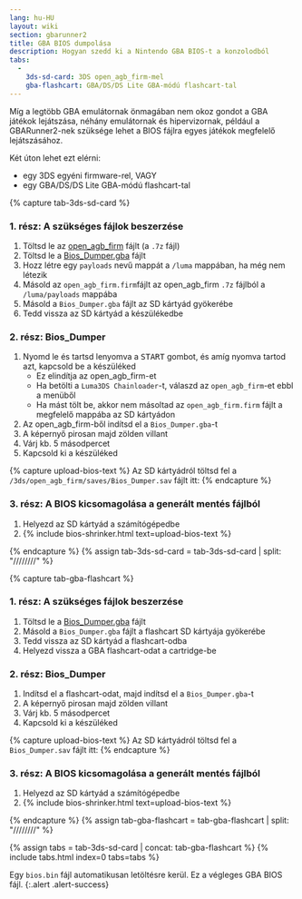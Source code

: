 ```yaml
---
lang: hu-HU
layout: wiki
section: gbarunner2
title: GBA BIOS dumpolása
description: Hogyan szedd ki a Nintendo GBA BIOS-t a konzolodból
tabs:
  - 
    3ds-sd-card: 3DS open_agb_firm-mel
    gba-flashcart: GBA/DS/DS Lite GBA-módú flashcart-tal
---
```


Míg a legtöbb GBA emulátornak önmagában nem okoz gondot a GBA játékok lejátszása, néhány emulátornak és hipervizornak, például a GBARunner2-nek szüksége lehet a BIOS fájlra egyes játékok megfelelő lejátszásához.

Két úton lehet ezt elérni:
- egy 3DS egyéni firmware-rel, VAGY
- egy GBA/DS/DS Lite GBA-módú flashcart-tal

{% capture tab-3ds-sd-card %}
### 1. rész: A szükséges fájlok beszerzése
1. Töltsd le az [open_agb_firm](https://github.com/profi200/open_agb_firm/releases/latest) fájlt (a `.7z` fájl)
1. Töltsd le a [Bios_Dumper.gba](https://github.com/GlaZedBelmont/Random-Stuff/releases/download/0.0.5/Bios_Dumper.gba) fájlt
1. Hozz létre egy `payloads` nevű mappát a `/luma` mappában, ha még nem létezik
1. Másold az `open_agb_firm.firm`fájlt az open_agb_firm `.7z` fájlból a `/luma/payloads` mappába
1. Másold a `Bios_Dumper.gba` fájlt az SD kártyád gyökerébe
1. Tedd vissza az SD kártyád a készülékedbe

### 2. rész: Bios_Dumper
1. Nyomd le és tartsd lenyomva a <kbd>START</kbd> gombot, és amíg nyomva tartod azt, kapcsold be a készüléked
    - Ez elindítja az open_agb_firm-et
    - Ha betölti a `Luma3DS Chainloader`-t, válaszd az `open_agb_firm`-et ebbl a menüből
    - Ha mást tölt be, akkor nem másoltad az `open_agb_firm.firm` fájlt a megfelelő mappába az SD kártyádon
1. Az open_agb_firm-ből indítsd el a `Bios_Dumper.gba`-t
1. A képernyő pirosan majd zölden villant
1. Várj kb. 5 másodpercet
1. Kapcsold ki a készüléked

{% capture upload-bios-text %}
Az SD kártyádról töltsd fel a `/3ds/open_agb_firm/saves/Bios_Dumper.sav` fájlt itt:
{% endcapture %}

### 3. rész: A BIOS kicsomagolása a generált mentés fájlból
1. Helyezd az SD kártyád a számítógépedbe
1. {% include bios-shrinker.html text=upload-bios-text %}

{% endcapture %}
{% assign tab-3ds-sd-card = tab-3ds-sd-card | split: "////////" %}


{% capture tab-gba-flashcart %}
### 1. rész: A szükséges fájlok beszerzése
1. Töltsd le a [Bios_Dumper.gba](https://github.com/GlaZedBelmont/Random-Stuff/releases/download/0.0.5/Bios_Dumper.gba) fájlt
1. Másold a `Bios_Dumper.gba` fájlt a flashcart SD kártyája gyökerébe
1. Tedd vissza az SD kártyád a flashcart-odba
1. Helyezd vissza a GBA flashcart-odat a cartridge-be

### 2. rész: Bios_Dumper
1. Indítsd el a flashcart-odat, majd indítsd el a `Bios_Dumper.gba`-t
1. A képernyő pirosan majd zölden villant
1. Várj kb. 5 másodpercet
1. Kapcsold ki a készüléked

{% capture upload-bios-text %}
Az SD kártyádról töltsd fel a `Bios_Dumper.sav` fájlt itt:
{% endcapture %}

### 3. rész: A BIOS kicsomagolása a generált mentés fájlból
1. Helyezd az SD kártyád a számítógépedbe
1. {% include bios-shrinker.html text=upload-bios-text %}

{% endcapture %}
{% assign tab-gba-flashcart = tab-gba-flashcart | split: "////////" %}

{% assign tabs = tab-3ds-sd-card | concat: tab-gba-flashcart %}
{% include tabs.html index=0 tabs=tabs %}

Egy `bios.bin` fájl automatikusan letöltésre kerül. Ez a végleges GBA BIOS fájl.
{:.alert .alert-success}

<script src="https://geraintluff.github.io/sha256/sha256.min.js"></script>
<script src="/assets/js/bios-shrinker.js"></script>
